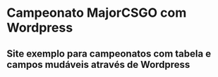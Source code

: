 # Campeonato MajorCSGO com Wordpress
## Site exemplo para campeonatos com tabela e campos mudáveis através de Wordpress
